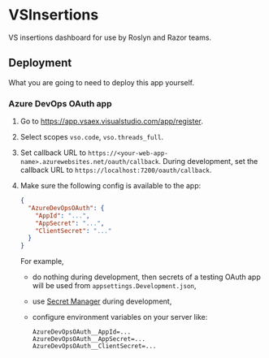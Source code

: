 # VSInsertions

VS insertions dashboard for use by Roslyn and Razor teams.

## Deployment

What you are going to need to deploy this app yourself.

### Azure DevOps OAuth app

1. Go to <https://app.vsaex.visualstudio.com/app/register>.
1. Select scopes `vso.code`, `vso.threads_full`.
1. Set callback URL to `https://<your-web-app-name>.azurewebsites.net/oauth/callback`.
   During development, set the callback URL to `https://localhost:7200/oauth/callback`.
1. Make sure the following config is available to the app:

   ```json
   {
     "AzureDevOpsOAuth": {
       "AppId": "...",
       "AppSecret": "...",
       "ClientSecret": "..."
     }
   }
   ```

   For example,
   - do nothing during development, then secrets of a testing OAuth app will be used from `appsettings.Development.json`,
   - use [Secret Manager](https://learn.microsoft.com/en-us/aspnet/core/security/app-secrets) during development,
   - configure environment variables on your server like:

     ```env
     AzureDevOpsOAuth__AppId=...
     AzureDevOpsOAuth__AppSecret=...
     AzureDevOpsOAuth__ClientSecret=...
     ```
